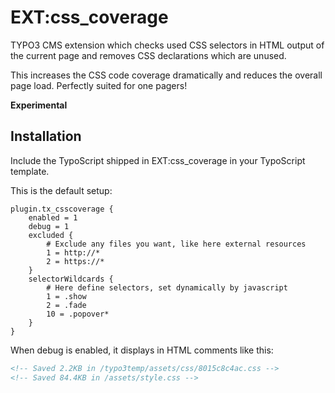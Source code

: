 # EXT:css_coverage

TYPO3 CMS extension which checks used CSS selectors in HTML output of the current page
and removes CSS declarations which are unused. 

This increases the CSS code coverage dramatically and reduces the overall page load. Perfectly suited for one pagers! 

**Experimental** 


## Installation

Include the TypoScript shipped in EXT:css_coverage in your TypoScript template.

This is the default setup:
```typo3_typoscript
plugin.tx_csscoverage {
	enabled = 1
	debug = 1
	excluded {
		# Exclude any files you want, like here external resources
		1 = http://*
		2 = https://*
	}
	selectorWildcards {
		# Here define selectors, set dynamically by javascript
		1 = .show
		2 = .fade
		10 = .popover*
	}
}
```

When debug is enabled, it displays in HTML comments like this:

```html
<!-- Saved 2.2KB in /typo3temp/assets/css/8015c8c4ac.css -->
<!-- Saved 84.4KB in /assets/style.css -->
```
